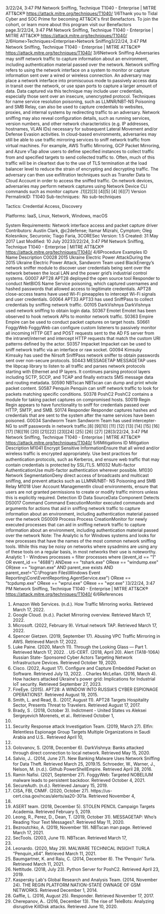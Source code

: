 3/22/24, 3:47 PM Network Sniﬃng, Technique T1040 - Enterprise | MITRE ATT&CK®
https://attack.mitre.org/techniques/T1040/ 1/6Thank you to Tidal Cyber and SOC Prime for becoming ATT&CK's ﬁrst Benefactors. To join the cohort, or learn more about this program visit our
Benefactors page.3/22/24, 3:47 PM Network Sniﬃng, Technique T1040 - Enterprise | MITRE ATT&CK®
https://attack.mitre.org/techniques/T1040/ 2/6Home>Techniques>Enterprise>Network Sniﬃng3/22/24, 3:47 PM Network Sniﬃng, Technique T1040 - Enterprise | MITRE ATT&CK®
https://attack.mitre.org/techniques/T1040/ 3/6Network Sniﬃng
Adversaries may sniff network traﬃc to capture information about an environment, including authentication material passed over the
network. Network sniﬃng refers to using the network interface on a system to monitor or capture information sent over a wired or wireless
connection. An adversary may place a network interface into promiscuous mode to passively access data in transit over the network, or use
span ports to capture a larger amount of data.
Data captured via this technique may include user credentials, especially those sent over an insecure, unencrypted protocol. Techniques for
name service resolution poisoning, such as LLMNR/NBT-NS Poisoning and SMB Relay, can also be used to capture credentials to websites,
proxies, and internal systems by redirecting traﬃc to an adversary.
Network sniﬃng may also reveal conﬁguration details, such as running services, version numbers, and other network characteristics (e.g. IP
addresses, hostnames, VLAN IDs) necessary for subsequent Lateral Movement and/or Defense Evasion activities.
In cloud-based environments, adversaries may still be able to use traﬃc mirroring services to sniff network traﬃc from virtual machines. For
example, AWS Traﬃc Mirroring, GCP Packet Mirroring, and Azure vTap allow users to deﬁne speciﬁed instances to collect traﬃc from and
speciﬁed targets to send collected traﬃc to. Often, much of this traﬃc will be in cleartext due to the use of TLS termination at the load
balancer level to reduce the strain of encrypting and decrypting traﬃc. The adversary can then use exﬁltration techniques such as
Transfer Data to Cloud Account in order to access the sniffed traﬃc.
On network devices, adversaries may perform network captures using Network Device CLI commands such as monitor capture .[1][2][3]
[4][5]
[4]
[6][7]
Version PermalinkID: T1040
Sub-techniques:  No sub-techniques

Tactics: Credential Access, Discovery

Platforms: IaaS, Linux, Network, Windows, macOS

System Requirements: Network interface access and packet capture driver
Contributors: Austin Clark, @c2defense; Itamar Mizrahi, Cymptom; Oleg Kolesnikov, Securonix; Tiago Faria, 3CORESec
Version: 1.5
Created: 31 May 2017
Last Modiﬁed: 10 July 20233/22/24, 3:47 PM Network Sniﬃng, Technique T1040 - Enterprise | MITRE ATT&CK®
https://attack.mitre.org/techniques/T1040/ 4/6Procedure Examples
ID Name Description
C0028 2015 Ukraine
Electric Power
AttackDuring the 2015 Ukraine Electric Power Attack, Sandworm Team used BlackEnergy’s network sniffer
module to discover user credentials being sent over the network between the local LAN and the power
grid’s industrial control systems. 
G0007 APT28 APT28 deployed the open source tool Responder to conduct NetBIOS Name Service poisoning, which
captured usernames and hashed passwords that allowed access to legitimate credentials. APT28
close-access teams have used Wi-Fi pineapples to intercept Wi-Fi signals and user credentials.
G0064 APT33 APT33 has used SniffPass to collect credentials by sniﬃng network traﬃc.
G0105 DarkVishnya DarkVishnya used network sniﬃng to obtain login data. 
S0367 Emotet Emotet has been observed to hook network APIs to monitor network traﬃc. 
S0363 Empire Empire can be used to conduct packet captures on target hosts.
S0661 FoggyWeb FoggyWeb can conﬁgure custom listeners to passively monitor all incoming HTTP GET and POST
requests sent to the AD FS server from the intranet/internet and intercept HTTP requests that match
the custom URI patterns deﬁned by the actor.
S0357 Impacket Impacket can be used to sniff network traﬃc via an interface or raw socket.
G0094 Kimsuky Kimsuky has used the Nirsoft SniffPass network sniffer to obtain passwords sent over non-secure
protocols.
S0443 MESSAGETAP MESSAGETAP uses the libpcap library to listen to all traﬃc and parses network protocols starting with
Ethernet and IP layers. It continues parsing protocol layers including SCTP, SCCP, and TCAP and ﬁnally
extracts SMS message data and routing metadata. 
S0590 NBTscan NBTscan can dump and print whole packet content.
S0587 Penquin Penquin can sniff network traﬃc to look for packets matching speciﬁc conditions.
S0378 PoshC2 PoshC2 contains a module for taking packet captures on compromised hosts.
S0019 Regin Regin appears to have functionality to sniff for credentials passed over HTTP, SMTP, and SMB.
S0174 Responder Responder captures hashes and credentials that are sent to the system after the name services have
been poisoned.
G0034 Sandworm Team Sandworm Team has used intercepter-NG to sniff passwords in network traﬃc.[8]
[9][10]
[11]
[12]
[13]
[14]
[15]
[16]
[17]
[18][19]
[20]
[21][22]
[23][24]
[25]
[26]
[27]
[28]3/22/24, 3:47 PM Network Sniﬃng, Technique T1040 - Enterprise | MITRE ATT&CK®
https://attack.mitre.org/techniques/T1040/ 5/6Mitigations
ID Mitigation Description
M1041 Encrypt Sensitive
InformationEnsure that all wired and/or wireless traﬃc is encrypted appropriately. Use best practices for
authentication protocols, such as Kerberos, and ensure web traﬃc that may contain credentials is
protected by SSL/TLS.
M1032 Multi-factor
AuthenticationUse multi-factor authentication wherever possible.
M1030 Network
SegmentationDeny direct access of broadcasts and multicast sniﬃng, and prevent attacks such as LLMNR/NBT-
NS Poisoning and SMB Relay
M1018 User Account
ManagementIn cloud environments, ensure that users are not granted permissions to create or modify traﬃc
mirrors unless this is explicitly required.
Detection
ID Data SourceData Component Detects
DS0017 Command Command
ExecutionMonitor executed commands and arguments for actions that aid in sniﬃng network traﬃc to
capture information about an environment, including authentication material passed over the
network
DS0009 Process Process
CreationMonitor for newly executed processes that can aid in sniﬃng network traﬃc to capture
information about an environment, including authentication material passed over the network
Note: The Analytic is for Windows systems and looks for new processes that have the names
of the most common network sniﬃng tools. While this may be noisy on networks where
sysadmins are using any of these tools on a regular basis, in most networks their use is
noteworthy.
Analytic 1 - Windows
processes = filter processes where ((event\_id == "1" OR event\_id == "4688")
ANDexe == "tshark.exe" ORexe == "windump.exe" OR(exe == "logman.exe" AND
parent\_exe exists AND parent\_exe!="C:\Program Files\Windows Event
Reporting\Core\EventReporting.AgentService.exe") ORexe == "tcpdump.exe" ORexe
== "wprui.exe" ORexe == "wpr.exe" )3/22/24, 3:47 PM Network Sniﬃng, Technique T1040 - Enterprise | MITRE ATT&CK®
https://attack.mitre.org/techniques/T1040/ 6/6References
1. Amazon Web Services. (n.d.). How Traﬃc Mirroring works.
Retrieved March 17, 2022.
2. Google Cloud. (n.d.). Packet Mirroring overview. Retrieved
March 17, 2022.
3. Microsoft. (2022, February 9). Virtual network TAP. Retrieved
March 17, 2022.
4. Spencer Gietzen. (2019, September 17). Abusing VPC Traﬃc
Mirroring in AWS. Retrieved March 17, 2022.
5. Luke Paine. (2020, March 11). Through the Looking Glass —
Part 1. Retrieved March 17, 2022.
. US-CERT. (2018, April 20). Alert (TA18-106A) Russian State-
Sponsored Cyber Actors Targeting Network Infrastructure
Devices. Retrieved October 19, 2020.
7. Cisco. (2022, August 17). Conﬁgure and Capture Embedded
Packet on Software. Retrieved July 13, 2022.
. Charles McLellan. (2016, March 4). How hackers attacked
Ukraine's power grid: Implications for Industrial IoT security.
Retrieved September 27, 2023.
9. FireEye. (2015). APT28: A WINDOW INTO RUSSIA’S CYBER
ESPIONAGE OPERATIONS?. Retrieved August 19, 2015.
10. Smith, L. and Read, B.. (2017, August 11). APT28 Targets
Hospitality Sector, Presents Threat to Travelers. Retrieved
August 17, 2017.
11. Brady, S . (2018, October 3). Indictment - United States vs
Aleksei Sergeyevich Morenets, et al.. Retrieved October 1,
2020.
12. Security Response attack Investigation Team. (2019, March
27). Elﬁn: Relentless Espionage Group Targets Multiple
Organizations in Saudi Arabia and U.S.. Retrieved April 10,
2019.
13. Golovanov, S. (2018, December 6). DarkVishnya: Banks
attacked through direct connection to local network. Retrieved
May 15, 2020.
14. Salvio, J.. (2014, June 27). New Banking Malware Uses
Network Sniﬃng for Data Theft. Retrieved March 25, 2019.15. Schroeder, W., Warner, J., Nelson, M. (n.d.). Github
PowerShellEmpire. Retrieved April 28, 2016.
1. Ramin Naﬁsi. (2021, September 27). FoggyWeb: Targeted
NOBELIUM malware leads to persistent backdoor. Retrieved
October 4, 2021.
17. SecureAuth. (n.d.). Retrieved January 15, 2019.
1. CISA, FBI, CNMF. (2020, October 27). https://us-
cert.cisa.gov/ncas/alerts/aa20-301a. Retrieved November 4,
2020.
19. ASERT team. (2018, December 5). STOLEN PENCIL Campaign
Targets Academia. Retrieved February 5, 2019.
20. Leong, R., Perez, D., Dean, T. (2019, October 31).
MESSAGETAP: Who’s Reading Your Text Messages?.
Retrieved May 11, 2020.
21. Bezroutchko, A. (2019, November 19). NBTscan man page.
Retrieved March 17, 2021.
22. SecTools. (2003, June 11). NBTscan. Retrieved March 17,
2021.
23. Leonardo. (2020, May 29). MALWARE TECHNICAL INSIGHT
TURLA “Penquin\_x64”. Retrieved March 11, 2021.
24. Baumgartner, K. and Raiu, C. (2014, December 8). The
‘Penquin’ Turla. Retrieved March 11, 2021.
25. Nettitude. (2018, July 23). Python Server for PoshC2.
Retrieved April 23, 2019.
2. Kaspersky Lab's Global Research and Analysis Team. (2014,
November 24). THE REGIN PLATFORM NATION-STATE
OWNAGE OF GSM NETWORKS. Retrieved December 1, 2014.
27. Gaﬃe, L. (2016, August 25). Responder. Retrieved November
17, 2017.
2. Cherepanov, A.. (2016, December 13). The rise of TeleBots:
Analyzing disruptive KillDisk attacks. Retrieved June 10, 2020.